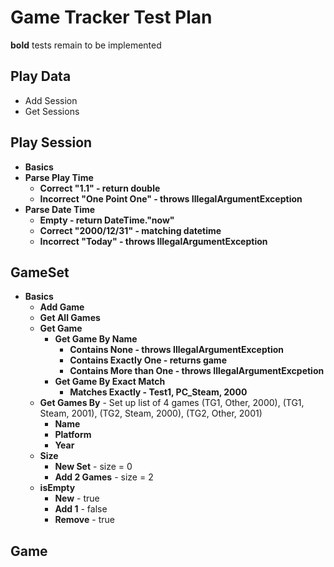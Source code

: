 # Game Tracker Test Plan

**bold** tests remain to be implemented

## Play Data

* Add Session
* Get Sessions

## Play Session

* **Basics**
* **Parse Play Time**
   * **Correct "1.1" - return double**
   * **Incorrect "One Point One" - throws IllegalArgumentException**
* **Parse Date Time**
   * **Empty - return DateTime."now"**
   * **Correct "2000/12/31" - matching datetime**
   * **Incorrect "Today" - throws IllegalArgumentException**
   
## GameSet

* **Basics**
   * **Add Game**
   * **Get All Games**
   * **Get Game**
      * **Get Game By Name**
         * **Contains None - throws IllegalArgumentException**
         * **Contains Exactly One - returns game**
         * **Contains More than One - throws IllegalArgumentExcpetion**
      * **Get Game By Exact Match**
         * **Matches Exactly - Test1, PC_Steam, 2000**
   * **Get Games By**  - Set up list of 4 games (TG1, Other, 2000), (TG1, Steam, 2001), (TG2, Steam, 2000), (TG2, Other, 2001)
      * **Name**
      * **Platform** 
      * **Year** 
   * **Size**
      * **New Set** - size = 0
      * **Add 2 Games** - size = 2
   * **isEmpty**
      * **New** - true
      * **Add 1** - false
      * **Remove** - true


## Game
